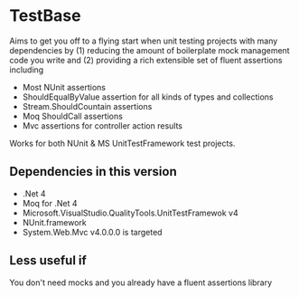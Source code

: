 TestBase
========
Aims to get you off to a flying start when unit testing projects with many dependencies by 
(1) reducing the amount of boilerplate mock management code you write
and (2) providing a rich extensible set of fluent assertions including
* Most NUnit assertions
* ShouldEqualByValue assertion for all kinds of types and collections
* Stream.ShouldCountain assertions
* Moq ShouldCall assertions
* Mvc assertions for controller action results

Works for both NUnit & MS UnitTestFramework test projects.

Dependencies in this version
------------
* .Net 4
* Moq for .Net 4
* Microsoft.VisualStudio.QualityTools.UnitTestFramewok v4 
* NUnit.framework
* System.Web.Mvc v4.0.0.0 is targeted

Less useful if
----------------
You don't need mocks and you already have a fluent assertions library 

